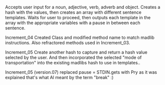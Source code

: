 Accepts user input for a noun, adjective, verb, adverb and object. 
Creates a hash with the values, then creates an array with different sentence templates. 
Waits for user to proceed, then outputs each template in the array with the appropriate variables with a pause in between each sentence.

Increment_04
Created Class and modified method name to match madlib instructions. Also refractored
methods used in Increment_03.

Increment_05
Create another hash to capture and return a hash value selected by the user. And then incorporated the selected "mode of transportation" into the existing madlibs hash to use in templates..

Increment_05 (version.07)
replaced pause = STDIN.gets with Pry as it was explained that's what Al meant by the term "break" :) 

